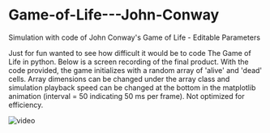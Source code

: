# Game-of-Life---John-Conway
Simulation with code of John Conway's Game of Life - Editable Parameters

Just for fun wanted to see how difficult it would be to code The Game of Life in python. Below is a screen recording of the final product. With the code provided, the game initializes with a random array of 'alive' and 'dead' cells. Array dimensions can be changed under the array class and simulation playback speed can be changed at the bottom in the matplotlib animation (interval = 50 indicating 50 ms per frame). Not optimized for efficiency.

![video](https://github.com/shepard5/Game-of-Life---John-Conway/assets/108085853/b80abd85-590a-44bf-b46d-d4075a496b98)
